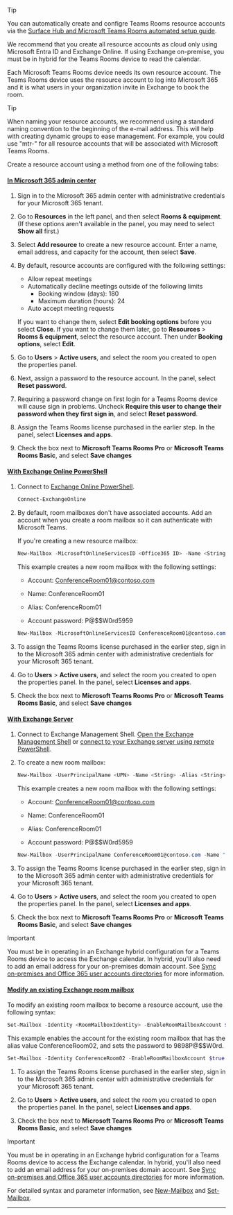 > [!TIP]
> You can automatically create and configre Teams Rooms resource accounts via the [Surface Hub and Microsoft Teams Rooms automated setup guide](https://go.microsoft.com/fwlink/?linkid=2221605).
>
> We recommend that you create all resource accounts as cloud only using Microsoft Entra ID and Exchange Online. If using Exchange on-premise, you must be in hybrid for the Teams Rooms device to read the calendar.

Each Microsoft Teams Rooms device needs its own resource account. The Teams Rooms device uses the resource account to log into Microsoft 365 and it is what users in your organization invite in Exchange to book the room.

> [!TIP]
> When naming your resource accounts, we recommend using a standard naming convention to the beginning of the e-mail address. This will help with creating dynamic groups to ease management. For example, you could use "mtr-" for all resource accounts that will be associated with Microsoft Teams Rooms.


Create a resource account using a method from one of the following tabs:

#### [**In Microsoft 365 admin center**](#tab/m365-admin-center)

1. Sign in to the Microsoft 365 admin center with administrative credentials for your Microsoft 365 tenant.

2. Go to **Resources** in the left panel, and then select **Rooms & equipment**. (If these options aren't available in the panel, you may need to select **Show all** first.)

3. Select **Add resource** to create a new resource account. Enter a name, email address, and capacity for the account, then select **Save**.

5. By default, resource accounts are configured with the following settings:

    - Allow repeat meetings
    - Automatically decline meetings outside of the following limits
      - Booking window (days): 180
      - Maximum duration (hours): 24
    - Auto accept meeting requests

    If you want to change them, select **Edit booking options** before you select **Close**. If you want to change them later, go to **Resources** > **Rooms & equipment**, select the resource account. Then  under **Booking options**, select **Edit**.

6. Go to **Users** > **Active users**, and select the room you created to open the properties panel.

7. Next, assign a password to the resource account. In the panel, select **Reset password**.

8. Requiring a password change on first login for a Teams Rooms device will cause sign in problems. Uncheck **Require this user to change their password when they first sign in**, and select **Reset password**.

9. Assign the Teams Rooms license purchased in the earlier step. In the panel, select **Licenses and apps**.

10. Check the box next to **Microsoft Teams Rooms Pro** or **Microsoft Teams Rooms Basic**, and select **Save changes**

#### [**With Exchange Online PowerShell**](#tab/exchange-online)

1. Connect to [Exchange Online PowerShell](/powershell/exchange/connect-to-exchange-online-powershell).

    ``` PowerShell
    Connect-ExchangeOnline
    ```

2. By default, room mailboxes don't have associated accounts. Add an account when you create a room mailbox so it can authenticate with Microsoft Teams.

    If you're creating a new resource mailbox:

    ``` PowerShell
    New-Mailbox -MicrosoftOnlineServicesID <Office365 ID> -Name <String> -Alias <string> -Room -EnableRoomMailboxAccount $true  -RoomMailboxPassword (ConvertTo-SecureString -String '<Password>' -AsPlainText -Force)
    ```

    This example creates a new room mailbox with the following settings:

    - Account: ConferenceRoom01@contoso.com

    - Name: ConferenceRoom01

    - Alias: ConferenceRoom01

    - Account password: P@$$W0rd5959

    ``` PowerShell
    New-Mailbox -MicrosoftOnlineServicesID ConferenceRoom01@contoso.com -Name "ConferenceRoom01" -Alias ConferenceRoom01 -Room -EnableRoomMailboxAccount $true  -RoomMailboxPassword (ConvertTo-SecureString -String 'P@$$W0rd5959' -AsPlainText -Force)
    ```

3. To assign the Teams Rooms license purchased in the earlier step, sign in to the Microsoft 365 admin center with administrative credentials for your Microsoft 365 tenant.

4. Go to **Users** > **Active users**, and select the room you created to open the properties panel. In the panel, select **Licenses and apps**.

5. Check the box next to **Microsoft Teams Rooms Pro** or **Microsoft Teams Rooms Basic**, and select **Save changes**


#### [**With Exchange Server**](#tab/exchange-server)

  1. Connect to Exchange Management Shell. [Open the Exchange Management Shell](/powershell/exchange/exchange-server/open-the-exchange-management-shell) or [connect to your Exchange server using remote PowerShell](/powershell/exchange/exchange-server/connect-to-exchange-servers-using-remote-powershell).

  2. To create a new room mailbox:

      ``` PowerShell
      New-Mailbox -UserPrincipalName <UPN> -Name <String> -Alias <String> -Room -EnableRoomMailboxAccount $true -RoomMailboxPassword (ConvertTo-SecureString -String '<Password>' -AsPlainText -Force)
      ```

      This example creates a new room mailbox with the following settings:

      - Account: ConferenceRoom01@contoso.com

      - Name: ConferenceRoom01

      - Alias: ConferenceRoom01

      - Account password: P@$$W0rd5959

       ``` PowerShell
       New-Mailbox -UserPrincipalName ConferenceRoom01@contoso.com -Name "ConferenceRoom01" -Alias ConferenceRoom01 -Room -EnableRoomMailboxAccount $true -RoomMailboxPassword (ConvertTo-SecureString -String 'P@$$W0rd5959' -AsPlainText -Force)
       ```

3. To assign the Teams Rooms license purchased in the earlier step, sign in to the Microsoft 365 admin center with administrative credentials for your Microsoft 365 tenant.

4. Go to **Users** > **Active users**, and select the room you created to open the properties panel. In the panel, select **Licenses and apps**.

5. Check the box next to **Microsoft Teams Rooms Pro** or **Microsoft Teams Rooms Basic**, and select **Save changes**

> [!IMPORTANT]
> You must be in operating in an Exchange hybrid configuration for a Teams Rooms device to access the Exchange calendar. In hybrid, you'll also need to add an email address for your on-premises domain account. See [Sync on-premises and Office 365 user accounts directories](https://support.microsoft.com/topic/how-to-use-smtp-matching-to-match-on-premises-user-accounts-to-office-365-user-accounts-for-directory-synchronization-75673b94-e1b8-8a9e-c413-ee5a2a1a6a78) for more information.

#### [**Modify an existing Exchange room mailbox**](#tab/existing-account)

To modify an existing room mailbox to become a resource account, use the following syntax:

``` PowerShell
Set-Mailbox -Identity <RoomMailboxIdentity> -EnableRoomMailboxAccount $true -RoomMailboxPassword (ConvertTo-SecureString -String '<Password>' -AsPlainText -Force)
```

This example enables the account for the existing room mailbox that has the alias value ConferenceRoom02, and sets the password to 9898P@$$W0rd.

``` PowerShell
Set-Mailbox -Identity ConferenceRoom02 -EnableRoomMailboxAccount $true -RoomMailboxPassword (ConvertTo-SecureString -String '9898P@$$W0rd' -AsPlainText -Force)
```

1. To assign the Teams Rooms license purchased in the earlier step, sign in to the Microsoft 365 admin center with administrative credentials for your Microsoft 365 tenant.

2. Go to **Users** > **Active users**, and select the room you created to open the properties panel. In the panel, select **Licenses and apps**.

3. Check the box next to **Microsoft Teams Rooms Pro** or **Microsoft Teams Rooms Basic**, and select **Save changes**

> [!IMPORTANT]
> You must be in operating in an Exchange hybrid configuration for a Teams Rooms device to access the Exchange calendar. In hybrid, you'll also need to add an email address for your on-premises domain account. See [Sync on-premises and Office 365 user accounts directories](https://support.microsoft.com/topic/how-to-use-smtp-matching-to-match-on-premises-user-accounts-to-office-365-user-accounts-for-directory-synchronization-75673b94-e1b8-8a9e-c413-ee5a2a1a6a78) for more information.

For detailed syntax and parameter information, see [New-Mailbox](/powershell/module/exchange/mailboxes/new-mailbox) and [Set-Mailbox](/powershell/module/exchange/mailboxes/set-mailbox).

---
